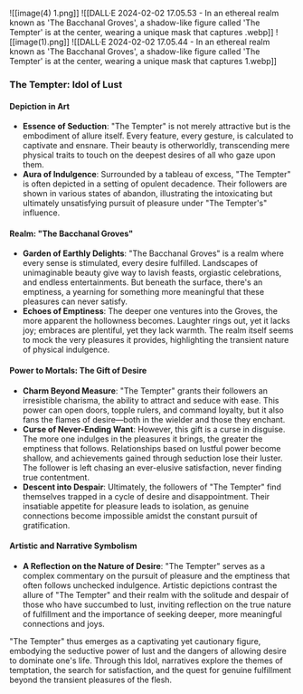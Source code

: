 ![[image(4) 1.png]]
![[DALL·E 2024-02-02 17.05.53 - In an ethereal realm known as 'The Bacchanal Groves', a shadow-like figure called 'The Tempter' is at the center, wearing a unique mask that captures .webp]]
![[image(1).png]]
![[DALL·E 2024-02-02 17.05.44 - In an ethereal realm known as 'The Bacchanal Groves', a shadow-like figure called 'The Tempter' is at the center, wearing a unique mask that captures  1.webp]]

### The Tempter: Idol of Lust

#### Depiction in Art
- **Essence of Seduction**: "The Tempter" is not merely attractive but is the embodiment of allure itself. Every feature, every gesture, is calculated to captivate and ensnare. Their beauty is otherworldly, transcending mere physical traits to touch on the deepest desires of all who gaze upon them.
- **Aura of Indulgence**: Surrounded by a tableau of excess, "The Tempter" is often depicted in a setting of opulent decadence. Their followers are shown in various states of abandon, illustrating the intoxicating but ultimately unsatisfying pursuit of pleasure under "The Tempter's" influence.

#### Realm: "The Bacchanal Groves"
- **Garden of Earthly Delights**: "The Bacchanal Groves" is a realm where every sense is stimulated, every desire fulfilled. Landscapes of unimaginable beauty give way to lavish feasts, orgiastic celebrations, and endless entertainments. But beneath the surface, there's an emptiness, a yearning for something more meaningful that these pleasures can never satisfy.
- **Echoes of Emptiness**: The deeper one ventures into the Groves, the more apparent the hollowness becomes. Laughter rings out, yet it lacks joy; embraces are plentiful, yet they lack warmth. The realm itself seems to mock the very pleasures it provides, highlighting the transient nature of physical indulgence.

#### Power to Mortals: The Gift of Desire
- **Charm Beyond Measure**: "The Tempter" grants their followers an irresistible charisma, the ability to attract and seduce with ease. This power can open doors, topple rulers, and command loyalty, but it also fans the flames of desire—both in the wielder and those they enchant.
- **Curse of Never-Ending Want**: However, this gift is a curse in disguise. The more one indulges in the pleasures it brings, the greater the emptiness that follows. Relationships based on lustful power become shallow, and achievements gained through seduction lose their luster. The follower is left chasing an ever-elusive satisfaction, never finding true contentment.
- **Descent into Despair**: Ultimately, the followers of "The Tempter" find themselves trapped in a cycle of desire and disappointment. Their insatiable appetite for pleasure leads to isolation, as genuine connections become impossible amidst the constant pursuit of gratification.

#### Artistic and Narrative Symbolism
- **A Reflection on the Nature of Desire**: "The Tempter" serves as a complex commentary on the pursuit of pleasure and the emptiness that often follows unchecked indulgence. Artistic depictions contrast the allure of "The Tempter" and their realm with the solitude and despair of those who have succumbed to lust, inviting reflection on the true nature of fulfillment and the importance of seeking deeper, more meaningful connections and joys.

"The Tempter" thus emerges as a captivating yet cautionary figure, embodying the seductive power of lust and the dangers of allowing desire to dominate one's life. Through this Idol, narratives explore the themes of temptation, the search for satisfaction, and the quest for genuine fulfillment beyond the transient pleasures of the flesh.